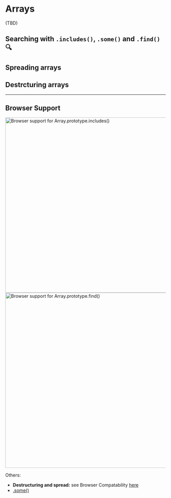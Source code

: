 # Arrays

(TBD)

## Searching with `.includes()`, `.some()` and `.find()` 🔍

## Spreading arrays

## Destrcturing arrays

---

## Browser Support

<img src="https://res.cloudinary.com/ireaderinokun/image/upload/v1583930695183/caniuse-embed/all/array-includes.png" width="550" alt="Browser support for Array.prototype.includes()">

<img src="https://res.cloudinary.com/ireaderinokun/image/upload/v1583930695183/caniuse-embed/all/array-find.png" width="550" alt="Browser support for Array.prototype.find()">

Others:
*  **Destructuring and spread:** see Browser Compatability [here](https://developer.mozilla.org/en-US/docs/Web/JavaScript/Reference/Operators/Spread_syntax)
*  [.some()](http://kangax.github.io/compat-table/es5/#test-Array.prototype.some)
